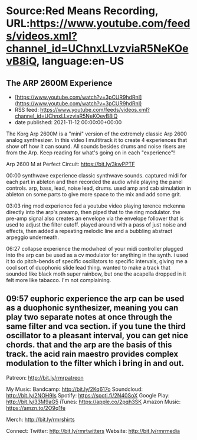 # Source:Red Means Recording, URL:https://www.youtube.com/feeds/videos.xml?channel_id=UChnxLLvzviaR5NeKOevB8iQ, language:en-US

## The ARP 2600M Experience
 - [https://www.youtube.com/watch?v=3pCUR9hdRnI](https://www.youtube.com/watch?v=3pCUR9hdRnI)
 - RSS feed: https://www.youtube.com/feeds/videos.xml?channel_id=UChnxLLvzviaR5NeKOevB8iQ
 - date published: 2021-11-12 00:00:00+00:00

The Korg Arp 2600M is a "mini" version of the extremely classic Arp 2600 analog synthesizer. In this video I multitrack it to create 4 experiences that show off how it can sound. All sounds besides drums and noise risers are from the Arp. Keep reading for what's going on in each "experience"!

Arp 2600 M at Perfect Circuit: https://bit.ly/3kwPPTF

00:00 synthwave experience
classic synthwave sounds. captured midi for each part in ableton and then recorded the audio while playing the panel controls. arp, bass, lead, noise lead, drums. used amp and cab simulation in ableton on some parts to give more space to the mix and add some grit.

03:03 ring mod experience
fed a youtube video playing terence mckenna directly into the arp's preamp, then piped that to the ring modulator. the pre-amp signal also creates an envelope via the envelope follower that is used to adjust the filter cutoff. played around with a pass of just noise and effects, then added a repeating melodic line and a bubbling abstract arpeggio underneath.

06:27 collapse experience
the modwheel of your midi controller plugged into the arp can be used as a cv modulator for anything in the synth. i used it to do pitch-bends of specific oscillators to specific intervals, giving me a cool sort of duophonic slide lead thing. wanted to make a track that sounded like black moth super rainbow, but one the acapella dropped in it felt more like tabacco. I'm not complaining.

09:57 euphoric experience
the arp can be used as a duophonic synthesizer, meaning you can play two separate notes at once through the same filter and vca section. if you tune the third oscillator to a pleasant interval, you can get nice chords. that and the arp are the basis of this track. the acid rain maestro provides complex modulation to the filter which i bring in and out.
------------------------------------
Patreon:  http://bit.ly/rmrpatreon

My Music: 
Bandcamp: http://bit.ly/2Kq617o
Soundcloud: http://bit.ly/2NOH9Is
Spotify: https://spoti.fi/2N40SoX
Google Play: http://bit.ly/33M9aG5
iTunes: https://apple.co/2pqh3SK
Amazon Music: https://amzn.to/2O9q1fe

Merch: http://bit.ly/rmrshirts

Connect:
Twitter: http://bit.ly/rmrtwitters
Website: http://bit.ly/rmrmedia

